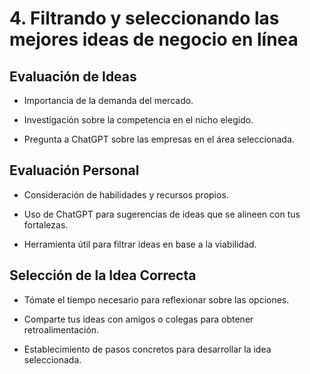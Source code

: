 # 4. Filtrando y seleccionando las mejores ideas de negocio en línea

## Evaluación de Ideas

* Importancia de la demanda del mercado.

* Investigación sobre la competencia en el nicho elegido.

* Pregunta a ChatGPT sobre las empresas en el área seleccionada.

## Evaluación Personal

* Consideración de habilidades y recursos propios.

* Uso de ChatGPT para sugerencias de ideas que se alineen con tus fortalezas.

* Herramienta útil para filtrar ideas en base a la viabilidad.

## Selección de la Idea Correcta

* Tómate el tiempo necesario para reflexionar sobre las opciones.

* Comparte tus ideas con amigos o colegas para obtener retroalimentación.

* Establecimiento de pasos concretos para desarrollar la idea seleccionada.
